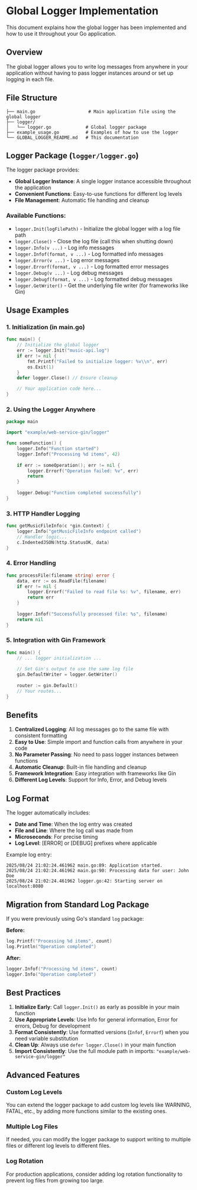 # Global Logger Implementation

This document explains how the global logger has been implemented and how to use it throughout your Go application.

## Overview

The global logger allows you to write log messages from anywhere in your application without having to pass logger instances around or set up logging in each file.

## File Structure

```
├── main.go                    # Main application file using the global logger
├── logger/
│   └── logger.go             # Global logger package
├── example_usage.go          # Examples of how to use the logger
└── GLOBAL_LOGGER_README.md   # This documentation
```

## Logger Package (`logger/logger.go`)

The logger package provides:

- **Global Logger Instance**: A single logger instance accessible throughout the application
- **Convenient Functions**: Easy-to-use functions for different log levels
- **File Management**: Automatic file handling and cleanup

### Available Functions:

- `logger.Init(logFilePath)` - Initialize the global logger with a log file path
- `logger.Close()` - Close the log file (call this when shutting down)
- `logger.Info(v ...)` - Log info messages
- `logger.Infof(format, v ...)` - Log formatted info messages
- `logger.Error(v ...)` - Log error messages  
- `logger.Errorf(format, v ...)` - Log formatted error messages
- `logger.Debug(v ...)` - Log debug messages
- `logger.Debugf(format, v ...)` - Log formatted debug messages
- `logger.GetWriter()` - Get the underlying file writer (for frameworks like Gin)

## Usage Examples

### 1. Initialization (in main.go)

```go
func main() {
    // Initialize the global logger
    err := logger.Init("music-api.log")
    if err != nil {
        fmt.Printf("Failed to initialize logger: %v\\n", err)
        os.Exit(1)
    }
    defer logger.Close() // Ensure cleanup

    // Your application code here...
}
```

### 2. Using the Logger Anywhere

```go
package main

import "example/web-service-gin/logger"

func someFunction() {
    logger.Info("Function started")
    logger.Infof("Processing %d items", 42)
    
    if err := someOperation(); err != nil {
        logger.Errorf("Operation failed: %v", err)
        return
    }
    
    logger.Debug("Function completed successfully")
}
```

### 3. HTTP Handler Logging

```go
func getMusicFileInfo(c *gin.Context) {
    logger.Info("getMusicFileInfo endpoint called")
    // Handler logic...
    c.IndentedJSON(http.StatusOK, data)
}
```

### 4. Error Handling

```go
func processFile(filename string) error {
    data, err := os.ReadFile(filename)
    if err != nil {
        logger.Errorf("Failed to read file %s: %v", filename, err)
        return err
    }
    
    logger.Infof("Successfully processed file: %s", filename)
    return nil
}
```

### 5. Integration with Gin Framework

```go
func main() {
    // ... logger initialization ...
    
    // Set Gin's output to use the same log file
    gin.DefaultWriter = logger.GetWriter()
    
    router := gin.Default()
    // Your routes...
}
```

## Benefits

1. **Centralized Logging**: All log messages go to the same file with consistent formatting
2. **Easy to Use**: Simple import and function calls from anywhere in your code
3. **No Parameter Passing**: No need to pass logger instances between functions
4. **Automatic Cleanup**: Built-in file handling and cleanup
5. **Framework Integration**: Easy integration with frameworks like Gin
6. **Different Log Levels**: Support for Info, Error, and Debug levels

## Log Format

The logger automatically includes:
- **Date and Time**: When the log entry was created
- **File and Line**: Where the log call was made from
- **Microseconds**: For precise timing
- **Log Level**: [ERROR] or [DEBUG] prefixes where applicable

Example log entry:
```
2025/08/24 21:02:24.461962 main.go:89: Application started.
2025/08/24 21:02:24.461962 main.go:90: Processing data for user: John Doe
2025/08/24 21:02:24.461962 logger.go:42: Starting server on localhost:8080
```

## Migration from Standard Log Package

If you were previously using Go's standard `log` package:

**Before:**
```go
log.Printf("Processing %d items", count)
log.Println("Operation completed")
```

**After:**
```go
logger.Infof("Processing %d items", count)
logger.Info("Operation completed")
```

## Best Practices

1. **Initialize Early**: Call `logger.Init()` as early as possible in your main function
2. **Use Appropriate Levels**: Use Info for general information, Error for errors, Debug for development
3. **Format Consistently**: Use formatted versions (`Infof`, `Errorf`) when you need variable substitution
4. **Clean Up**: Always use `defer logger.Close()` in your main function
5. **Import Consistently**: Use the full module path in imports: `"example/web-service-gin/logger"`

## Advanced Features

### Custom Log Levels
You can extend the logger package to add custom log levels like WARNING, FATAL, etc., by adding more functions similar to the existing ones.

### Multiple Log Files
If needed, you can modify the logger package to support writing to multiple files or different log levels to different files.

### Log Rotation
For production applications, consider adding log rotation functionality to prevent log files from growing too large.
